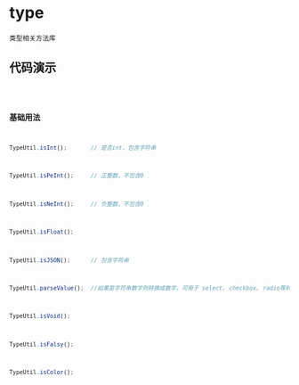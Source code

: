 # type

`类型相关方法库`


## 代码演示
<code src="./type-util-use" />

### 基础用法
```jsx | pure
TypeUtil.isInt();       // 是否int，包含字符串
```
```jsx | pure
TypeUtil.isPeInt();     // 正整数，不包含0
```
```jsx | pure
TypeUtil.isNeInt();     // 负整数，不包含0
```
```jsx | pure
TypeUtil.isFloat();
```
```jsx | pure
TypeUtil.isJSON();      // 包含字符串
```
```jsx | pure
TypeUtil.parseValue();  //如果是字符串数字则转换成数字，可用于 select, checkbox, radio等转格式
```
```jsx | pure
TypeUtil.isVoid();
```
```jsx | pure
TypeUtil.isFalsy();
```
```jsx | pure
TypeUtil.isColor();
```
